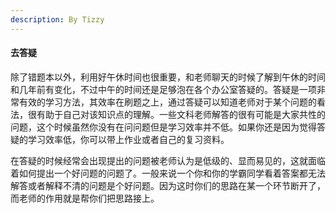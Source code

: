 ```yaml
---
description: By Tizzy
---
```


#### 去答疑

除了错题本以外，利用好午休时间也很重要，和老师聊天的时候了解到午休的时间和几年前有变化，不过中午的时间还是足够泡在各个办公室答疑的。答疑是一项非常有效的学习方法，其效率在刷题之上，通过答疑可以知道老师对于某个问题的看法，很有助于自己对该知识点的理解。一些文科老师解答的很有可能是大家共性的问题，这个时候虽然你没有在问问题但是学习效率并不低。如果你还是因为觉得答疑的学习效率低，你可以带上作业或者自己的复习资料。

在答疑的时候经常会出现提出的问题被老师认为是低级的、显而易见的，这就面临着如何提出一个好问题的问题了。一般来说一个你和你的学霸同学看着答案都无法解答或者解释不清的问题是个好问题。因为这时你们的思路在某一个环节断开了，而老师的作用就是帮你们把思路接上。

